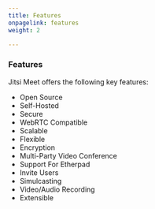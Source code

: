 ```yaml
---
title: Features
onpagelink: features
weight: 2

---
```


### **Features**

Jitsi Meet offers the following key features:

- Open Source
- Self-Hosted
- Secure
- WebRTC Compatible
- Scalable
- Flexible
- Encryption
- Multi-Party Video Conference
- Support For Etherpad
- Invite Users
- Simulcasting
- Video/Audio Recording
- Extensible
 
